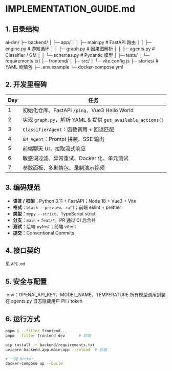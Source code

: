 # IMPLEMENTATION_GUIDE.md
## 1. 目录结构
ai-dm/
├─ backend/
│ ├─ app/
│ │ ├─ main.py # FastAPI 路由
│ │ ├─ engine.py # 游戏循环
│ │ ├─ graph.py # 因果图解析
│ │ ├─ agents.py # Classifier / GM
│ │ └─ schemas.py # Pydantic 模型
│ ├─ tests/
│ └─ requirements.txt
├─ frontend/
│ ├─ src/
│ └─ vite.config.js
├─ stories/ # YAML 剧情包
├─ .env.example
└─ docker-compose.yml

## 2. 开发里程碑
| Day | 任务 |
| --- | ---- |
| 1 | 初始化仓库、FastAPI `/ping`、Vue3 Hello World |
| 2 | 实现 `graph.py`，解析 YAML & 提供 `get_available_actions()` |
| 3 | `ClassifierAgent`：函数调用 + 回退匹配 |
| 4 | `GM_Agent`：Prompt 拼装、SSE 输出 |
| 5 | 前端聊天 UI，拉取流式响应 |
| 6 | 敏感词过滤、异常重试、Docker 化、单元测试 |
| 7 | 参数面板、多剧情包、录制演示视频 |

## 3. 编码规范
- **语言 / 框架**：Python 3.11 + FastAPI；Node 18 + Vue3 + Vite
- **格式**：`black --preview`、`ruff`；前端 eslint + prettier
- **类型**：`mypy --strict`、TypeScript strict
- **分支**：`main` + `feat/*`，PR 通过 CI 后合并
- **测试**：后端 pytest；前端 vitest
- **提交**：Conventional Commits

## 4. 接口契约
见 `API.md`

## 5. 安全与配置
.env：OPENAI_API_KEY、MODEL_NAME、TEMPERATURE
所有模型调用封装在 agents.py
日志隐藏用户 PII / token

## 6. 运行方式
```bash
pnpm i --filter frontend...
pnpm --filter frontend dev      # 前端

pip install -r backend/requirements.txt
uvicorn backend.app.main:app --reload  # 后端

# 一键 Docker
docker-compose up --build
```
